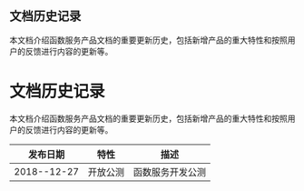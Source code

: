 ## 文档历史记录
本文档介绍函数服务产品文档的重要更新历史，包括新增产品的重大特性和按照用户的反馈进行内容的更新等。
# 文档历史记录
本文档介绍函数服务产品文档的重要更新历史，包括新增产品的重大特性和按照用户的反馈进行内容的更新等。

| 发布日期    | 特性     | 描述             |
| ----------- | -------- | ---------------- |
| 2018--12-27 | 开放公测 | 函数服务开发公测 |

